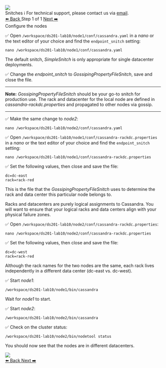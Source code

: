 <!-- TOP -->
<div class="top">
  <img class="scenario-academy-logo" src="https://datastax-academy.github.io/katapod-shared-assets/images/ds-academy-2023.svg" />
  <div class="scenario-title-section">
    <span class="scenario-title">Snitches</span>
    <span class="scenario-subtitle">ℹ️ For technical support, please contact us via <a href="mailto:academy@datastax.com">email</a>.</span>
  </div>
</div>

<!-- NAVIGATION -->
<div id="navigation-top" class="navigation-top">
 <a href='command:katapod.loadPage?[{"step":"intro"}]'
   class="btn btn-dark navigation-top-left">⬅️ Back
 </a>
<span class="step-count"> Step 1 of 1</span>
  <a href='command:katapod.loadPage?[{"step":"finish"}]' 
    class="btn btn-dark navigation-top-right">Next ➡️
  </a>
</div>

<!-- CONTENT -->

<div class="step-title">Configure the nodes</div>

✅ Open `/workspace/ds201-lab10/node1/conf/cassandra.yaml` in a *nano* or the text editor of your choice and find the `endpoint_snitch` setting:
```
nano /workspace/ds201-lab10/node1/conf/cassandra.yaml
```

The default snitch, *SimpleSnitch* is only appropriate for single datacenter deployments. 

✅ Change the *endpoint_snitch* to *GossipingPropertyFileSnitch*, save and close the file.

---
**Note:** *GossipingPropertyFileSnitch* should be your go-to snitch for production use.  The rack and datacenter for the local node are defined in *cassandra-rackdc.properties* and propagated to other nodes via gossip.

---

✅ Make the same change to *node2*:
```
nano /workspace/ds201-lab10/node2/conf/cassandra.yaml
```

✅ Open `/workspace/ds201-lab10/node1/conf/cassandra-rackdc.properties` in a *nano* or the text editor of your choice and find the `endpoint_snitch` setting:
```
nano /workspace/ds201-lab10/node1/conf/cassandra-rackdc.properties
```
✅ Set the following values, then close and save the file:

`dc=dc-east`<br>
`rack=rack-red`


This is the file that the *GossipingPropertyFileSnitch* uses to determine the rack and data center this particular node belongs to.

Racks and datacenters are purely logical assignments to Cassandra. You will want to ensure that your logical racks and data centers align with your physical failure zones.


✅ Open `/workspace/ds201-lab10/node2/conf/cassandra-rackdc.properties`:
```
nano /workspace/ds201-lab10/node2/conf/cassandra-rackdc.properties
```
✅ Set the following values, then close and save the file:

`dc=dc-west`<br>
`rack=rack-red`

Although the rack names for the two nodes are the same, each rack lives independently in a different data center (dc-east vs. dc-west).

✅ Start *node1*:
```
/workspace/ds201-lab10/node1/bin/cassandra
```

Wait for *node1* to start.

✅ Start *node2*:
```
/workspace/ds201-lab10/node2/bin/cassandra
```

✅ Check on the cluster status:
```
/workspace/ds201-lab10/node2/bin/nodetool status
```
You should now see that the nodes are in different datacenters.

<img src="https://katapod-file-store.s3.us-west-1.amazonaws.com/ds201/lab10-image01.png" />

<!-- NAVIGATION -->
<div id="navigation-bottom" class="navigation-bottom">
 <a href='command:katapod.loadPage?[{"step":"intro"}]'
   class="btn btn-dark navigation-bottom-left">⬅️ Back
 </a>
 <a href='command:katapod.loadPage?[{"step":"finish"}]' 
   class="btn btn-dark navigation-top-right">Next ➡️
  </a>
</div>
